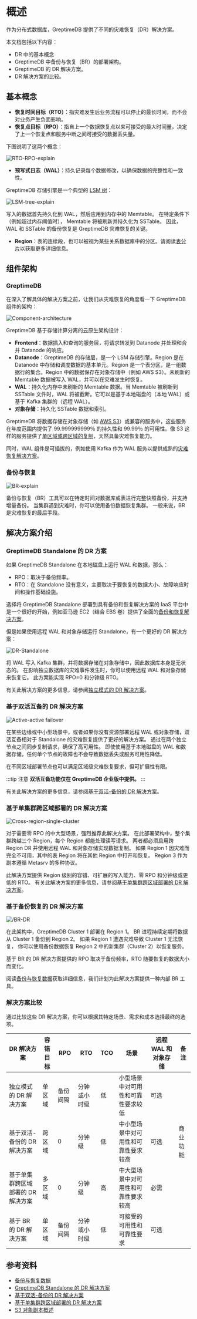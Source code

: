 # 概述

作为分布式数据库，GreptimeDB 提供了不同的灾难恢复（DR）解决方案。

本文档包括以下内容：
* DR 中的基本概念
* GreptimeDB 中备份与恢复（BR）的部署架构。
* GreptimeDB 的 DR 解决方案。
* DR 解决方案的比较。

## 基本概念

* **恢复时间目标（RTO）**：指灾难发生后业务流程可以停止的最长时间，而不会对业务产生负面影响。
* **恢复点目标（RPO）**：指自上一个数据恢复点以来可接受的最大时间量，决定了上一个恢复点和服务中断之间可接受的数据丢失量。

下图说明了这两个概念：

![RTO-RPO-explain](/RTO-RPO-explain.png)

* **预写式日志（WAL）**：持久记录每个数据修改，以确保数据的完整性和一致性。

GreptimeDB 存储引擎是一个典型的 [LSM 树](https://en.wikipedia.org/wiki/Log-structured_merge-tree)：

![LSM-tree-explain](/LSM-tree-explain.png)

写入的数据首先持久化到 WAL，然后应用到内存中的 Memtable。
在特定条件下（例如超过内存阈值时），
Memtable 将被刷新并持久化为 SSTable。
因此，WAL 和 SSTable 的备份恢复是 GreptimeDB 灾难恢复的关键。

* **Region**：表的连续段，也可以被视为某些关系数据库中的分区。请阅读[表分片](/contributor-guide/frontend/table-sharding#region)以获取更多详细信息。

## 组件架构

### GreptimeDB

在深入了解具体的解决方案之前，让我们从灾难恢复的角度看一下 GreptimeDB 组件的架构：

![Component-architecture](/Component-architecture.png)

GreptimeDB 基于存储计算分离的云原生架构设计：

* **Frontend**：数据插入和查询的服务层，将请求转发到 Datanode 并处理和合并 Datanode 的响应。
* **Datanode**：GreptimeDB 的存储层，是一个 LSM 存储引擎。Region 是在 Datanode 中存储和调度数据的基本单元。Region 是一个表分区，是一组数据行的集合。Region 中的数据保存在对象存储中（例如 AWS S3）。未刷新的 Memtable 数据被写入 WAL，并可以在灾难发生时恢复。
* **WAL**：持久化内存中未刷新的 Memtable 数据。当 Memtable 被刷新到 SSTable 文件时，WAL 将被截断。它可以是基于本地磁盘的（本地 WAL）或基于 Kafka 集群的（远程 WAL）。
* **对象存储**：持久化 SSTable 数据和索引。

GreptimeDB 将数据存储在对象存储（如 [AWS S3](https://docs.aws.amazon.com/AmazonS3/latest/userguide/DataDurability.html)）或兼容的服务中，这些服务在年度范围内提供了 99.999999999％ 的持久性和 99.99％ 的可用性。像 S3 这样的服务提供了[单区域或跨区域的复制](https://docs.aws.amazon.com/AmazonS3/latest/userguide/replication.html)，天然具备灾难恢复能力。

同时，WAL 组件是可插拔的，例如使用 Kafka 作为 WAL 服务以提供成熟的[灾难恢复解决方案](https://www.confluent.io/blog/disaster-recovery-multi-datacenter-apache-kafka-deployments/)。

### 备份与恢复

![BR-explain](/BR-explain.png)

备份与恢复（BR）工具可以在特定时间对数据库或表进行完整快照备份，并支持增量备份。
当集群遇到灾难时，你可以使用备份数据恢复集群。
一般来说，BR 是灾难恢复的最后手段。

## 解决方案介绍

### GreptimeDB Standalone 的 DR 方案

如果 GreptimeDB Standalone 在本地磁盘上运行 WAL 和数据，那么：

* RPO：取决于备份频率。
* RTO：在 Standalone 没有意义，主要取决于要恢复的数据大小、故障响应时间和操作基础设施。

选择将 GreptimeDB Standalone 部署到具有备份和恢复解决方案的 IaaS 平台中是一个很好的开始，例如亚马逊 EC2（结合 EBS 卷）提供了全面的[备份和恢复解决方案](https://docs.aws.amazon.com/zh_cn/prescriptive-guidance/latest/backup-recovery/backup-recovery-ec2-ebs.html)。

但是如果使用远程 WAL 和对象存储运行 Standalone，有一个更好的 DR 解决方案：

![DR-Standalone](/DR-Standalone.png)

将 WAL 写入 Kafka 集群，并将数据存储在对象存储中，因此数据库本身是无状态的。
在影响独立数据库的灾难事件发生时，你可以使用远程 WAL 和对象存储来恢复它。
此方案能实现 RPO=0 和分钟级 RTO。

有关此解决方案的更多信息，请参阅[独立模式的 DR 解决方案](./dr-solution-for-standalone.md)。

### 基于双活互备的 DR 解决方案

![Active-active failover](/active-active-failover.png)

在某些边缘或中小型场景中，或者如果你没有资源部署远程 WAL 或对象存储，双活互备相对于 Standalone 的灾难恢复提供了更好的解决方案。
通过在两个独立节点之间同步复制请求，确保了高可用性。
即使使用基于本地磁盘的 WAL 和数据存储，任何单个节点的故障也不会导致数据丢失或服务可用性降低。

在不同区域部署节点也可以满足区域级灾难恢复要求，但可扩展性有限。

:::tip 注意
**双活互备功能仅在 GreptimeDB 企业版中提供。**
:::

有关此解决方案的更多信息，请参阅[基于双活-备份的 DR 解决方案](./dr-solution-based-on-active-active-failover.md)。

### 基于单集群跨区域部署的 DR 解决方案

![Cross-region-single-cluster](/Cross-region-single-cluster.png)

对于需要零 RPO 的中大型场景，强烈推荐此解决方案。
在此部署架构中，整个集群跨越三个 Region，每个 Region 都能处理读写请求。
两者都必须启用跨 Region DR 并使用远程 WAL 和对象存储实现数据复制。
如果 Region 1 因灾难而完全不可用，其中的表 Region 将在其他 Region 中打开和恢复。
Region 3 作为副本遵循 Metasrv 的多种协议。

此解决方案提供 Region 级别的容错、可扩展的写入能力、零 RPO 和分钟级或更低的 RTO。
有关此解决方案的更多信息，请参阅[基于单集群跨区域部署的 DR 解决方案](./dr-solution-based-on-cross-region-deployment-in-single-cluster.md)。

### 基于备份恢复的 DR 解决方案

![/BR-DR](/BR-DR.png)

在此架构中，GreptimeDB Cluster 1 部署在 Region 1。
BR 进程持续定期将数据从 Cluster 1 备份到 Region 2。
如果 Region 1 遭遇灾难导致 Cluster 1 无法恢复，
你可以使用备份数据恢复 Region 2 中的新集群（Cluster 2）以恢复服务。

基于 BR 的 DR 解决方案提供的 RPO 取决于备份频率，RTO 随要恢复的数据大小而变化。

阅读[备份与恢复数据](./back-up-&-restore-data.md)获取详细信息，我们计划为此解决方案提供一种内部 BR 工具。

### 解决方案比较

通过比较这些 DR 解决方案，你可以根据其特定场景、需求和成本选择最终的选项。


|     DR 解决方案 | 容错目标 |  RPO | RTO | TCO | 场景 | 远程 WAL 和对象存储 | 备注 |
| ------------- | ------------------------- | ----- | ----- | ----- | ---------------- | --------- | --------|
|  独立模式的 DR 解决方案| 单区域 | 备份间隔 | 分钟或小时级 | 低 | 小型场景中对可用性和可靠性要求较低 |  可选 | |
|  基于双活-备份的 DR 解决方案| 跨区域 | 0 | 分钟级 | 低 | 中小型场景中对可用性和可靠性要求较高 |  可选 | 商业功能 |
|  基于单集群跨区域部署的 DR 解决方案| 多区域 | 0 | 分钟级 | 高 | 中大型场景中对可用性和可靠性要求较高 |  必需 | |
|  基于 BR 的 DR 解决方案 | 单区域 | 备份间隔 | 分钟或小时级 | 低 | 可接受的可用性和可靠性要求 | 可选 | |


## 参考资料

* [备份与恢复数据](./back-up-&-restore-data.md)
* [GreptimeDB Standalone 的 DR 解决方案](./dr-solution-for-standalone.md)
* [基于双活-备份的 DR 解决方案](./dr-solution-based-on-active-active-failover.md)
* [基于单集群跨区域部署的 DR 解决方案](./dr-solution-based-on-cross-region-deployment-in-single-cluster.md)
* [S3 对象副本概述](https://docs.aws.amazon.com/AmazonS3/latest/userguide/replication.html)
